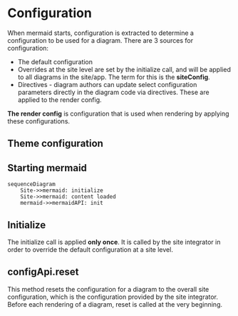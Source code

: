 # Configuration

When mermaid starts, configuration is extracted to determine a configuration to be used for a diagram. There are 3 sources for configuration:

* The default configuration
* Overrides at the site level are set by the initialize call, and will be applied to all diagrams in the site/app. The term for this is the **siteConfig**.
* Directives - diagram authors can update select configuration parameters directly in the diagram code via directives. These are applied to the render config.

**The render config** is configuration that is used when rendering by applying these configurations.

## Theme configuration

## Starting mermaid

```mermaid
sequenceDiagram
	Site->>mermaid: initialize
	Site->>mermaid: content loaded
	mermaid->>mermaidAPI: init
```

## Initialize

The initialize call is applied **only once**. It is called by the site integrator in order to override the default configuration at a site level.

## configApi.reset

This method resets the configuration for a diagram to the overall site configuration, which is the configuration provided by the site integrator. Before each rendering of a diagram, reset is called at the very beginning.
